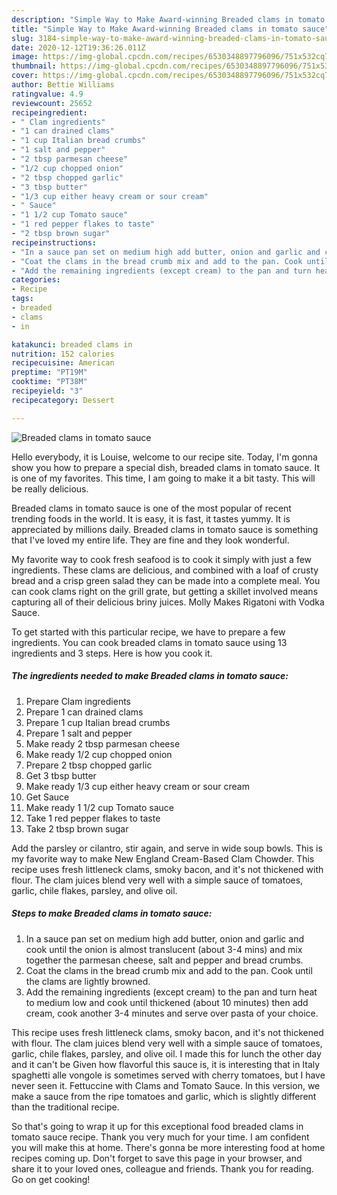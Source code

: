 ```yaml
---
description: "Simple Way to Make Award-winning Breaded clams in tomato sauce"
title: "Simple Way to Make Award-winning Breaded clams in tomato sauce"
slug: 3184-simple-way-to-make-award-winning-breaded-clams-in-tomato-sauce
date: 2020-12-12T19:36:26.011Z
image: https://img-global.cpcdn.com/recipes/6530348897796096/751x532cq70/breaded-clams-in-tomato-sauce-recipe-main-photo.jpg
thumbnail: https://img-global.cpcdn.com/recipes/6530348897796096/751x532cq70/breaded-clams-in-tomato-sauce-recipe-main-photo.jpg
cover: https://img-global.cpcdn.com/recipes/6530348897796096/751x532cq70/breaded-clams-in-tomato-sauce-recipe-main-photo.jpg
author: Bettie Williams
ratingvalue: 4.9
reviewcount: 25652
recipeingredient:
- " Clam ingredients"
- "1 can drained clams"
- "1 cup Italian bread crumbs"
- "1 salt and pepper"
- "2 tbsp parmesan cheese"
- "1/2 cup chopped onion"
- "2 tbsp chopped garlic"
- "3 tbsp butter"
- "1/3 cup either heavy cream or sour cream"
- " Sauce"
- "1 1/2 cup Tomato sauce"
- "1 red pepper flakes to taste"
- "2 tbsp brown sugar"
recipeinstructions:
- "In a sauce pan set on medium high add butter, onion and garlic and cook until the onion is almost translucent (about 3-4 mins) and mix together the parmesan cheese, salt and pepper and bread crumbs."
- "Coat the clams in the bread crumb mix and add to the pan. Cook until the clams are lightly browned."
- "Add the remaining ingredients (except cream) to the pan and turn heat to medium low and cook until thickened (about 10 minutes) then add cream, cook another 3-4 minutes and serve over pasta of your choice."
categories:
- Recipe
tags:
- breaded
- clams
- in

katakunci: breaded clams in 
nutrition: 152 calories
recipecuisine: American
preptime: "PT19M"
cooktime: "PT38M"
recipeyield: "3"
recipecategory: Dessert

---
```



![Breaded clams in tomato sauce](https://img-global.cpcdn.com/recipes/6530348897796096/751x532cq70/breaded-clams-in-tomato-sauce-recipe-main-photo.jpg)

Hello everybody, it is Louise, welcome to our recipe site. Today, I'm gonna show you how to prepare a special dish, breaded clams in tomato sauce. It is one of my favorites. This time, I am going to make it a bit tasty. This will be really delicious.

Breaded clams in tomato sauce is one of the most popular of recent trending foods in the world. It is easy, it is fast, it tastes yummy. It is appreciated by millions daily. Breaded clams in tomato sauce is something that I've loved my entire life. They are fine and they look wonderful.

My favorite way to cook fresh seafood is to cook it simply with just a few ingredients. These clams are delicious, and combined with a loaf of crusty bread and a crisp green salad they can be made into a complete meal. You can cook clams right on the grill grate, but getting a skillet involved means capturing all of their delicious briny juices. Molly Makes Rigatoni with Vodka Sauce.


To get started with this particular recipe, we have to prepare a few ingredients. You can cook breaded clams in tomato sauce using 13 ingredients and 3 steps. Here is how you cook it.

<!--inarticleads1-->

##### The ingredients needed to make Breaded clams in tomato sauce:

1. Prepare  Clam ingredients
1. Prepare 1 can drained clams
1. Prepare 1 cup Italian bread crumbs
1. Prepare 1 salt and pepper
1. Make ready 2 tbsp parmesan cheese
1. Make ready 1/2 cup chopped onion
1. Prepare 2 tbsp chopped garlic
1. Get 3 tbsp butter
1. Make ready 1/3 cup either heavy cream or sour cream
1. Get  Sauce
1. Make ready 1 1/2 cup Tomato sauce
1. Take 1 red pepper flakes to taste
1. Take 2 tbsp brown sugar


Add the parsley or cilantro, stir again, and serve in wide soup bowls. This is my favorite way to make New England Cream-Based Clam Chowder. This recipe uses fresh littleneck clams, smoky bacon, and it&#39;s not thickened with flour. The clam juices blend very well with a simple sauce of tomatoes, garlic, chile flakes, parsley, and olive oil. 

<!--inarticleads2-->

##### Steps to make Breaded clams in tomato sauce:

1. In a sauce pan set on medium high add butter, onion and garlic and cook until the onion is almost translucent (about 3-4 mins) and mix together the parmesan cheese, salt and pepper and bread crumbs.
1. Coat the clams in the bread crumb mix and add to the pan. Cook until the clams are lightly browned.
1. Add the remaining ingredients (except cream) to the pan and turn heat to medium low and cook until thickened (about 10 minutes) then add cream, cook another 3-4 minutes and serve over pasta of your choice.


This recipe uses fresh littleneck clams, smoky bacon, and it&#39;s not thickened with flour. The clam juices blend very well with a simple sauce of tomatoes, garlic, chile flakes, parsley, and olive oil. I made this for lunch the other day and it can&#39;t be Given how flavorful this sauce is, it is interesting that in Italy spaghetti alle vongole is sometimes served with cherry tomatoes, but I have never seen it. Fettuccine with Clams and Tomato Sauce. In this version, we make a sauce from the ripe tomatoes and garlic, which is slightly different than the traditional recipe. 

So that's going to wrap it up for this exceptional food breaded clams in tomato sauce recipe. Thank you very much for your time. I am confident you will make this at home. There's gonna be more interesting food at home recipes coming up. Don't forget to save this page in your browser, and share it to your loved ones, colleague and friends. Thank you for reading. Go on get cooking!
